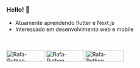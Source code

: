 ### Hello! 👋
* Atuamente aprendendo flutter e Next.js
* Interessado em desenvolvimento web e mobile
##

<div style="display: inline_block"><br>
  <img align="center" alt="Rafa-Python" height="30" width="100" src="https://img.shields.io/badge/Flutter-02569B?style=for-the-badge&logo=flutter&logoColor=white">
  <img align="center" alt="Rafa-Python" height="30" width="100" src="https://img.shields.io/badge/Python-14354C?style=for-the-badge&logo=python&logoColor=white">
  <img align="center" alt="Rafa-Python" height="30" width="100" src="https://img.shields.io/badge/Ruby_on_Rails-CC0000?style=for-the-badge&logo=ruby-on-rails&logoColor=white">
  
  
</div>

<!-- [![Top Langs](https://github-readme-stats.vercel.app/api/top-langs/?username=NatanBatista&layout=compact)](https://github.com/NatanBatista) -->
